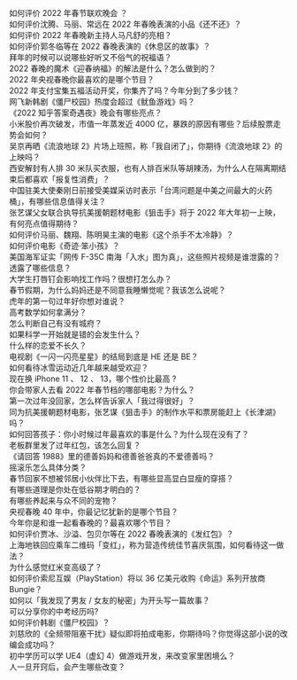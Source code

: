 如何评价 2022 年春节联欢晚会 ？  
如何评价沈腾、马丽、常远在 2022 年春晚表演的小品《还不还》？  
如何评价 2022 年春晚新主持人马凡舒的亮相？  
如何评价郭冬临等在 2022 春晚表演的《休息区的故事》？  
拜年的时候可以说哪些好听又不俗气的祝福语？  
2022 春晚的魔术《迎春纳福》的解法是什么？怎么做到的？  
2022 年央视春晚你最喜欢的是哪个节目？  
2022 年支付宝集五福活动开奖，你集齐了吗？今年分到了多少钱？  
网飞新韩剧《僵尸校园》热度会超过《鱿鱼游戏》吗？  
《2022 知乎答案奇遇夜》晚会有哪些亮点？  
小米股价再次破发，市值一年蒸发近 4000 亿，暴跌的原因有哪些？后续股票走势会如何？  
吴京再晒《流浪地球 2》片场上班照，称「我自闭了」，你期待《流浪地球 2》的上映吗？  
西安解封有人排 30 米队买衣服，也有人排百米队等胡辣汤，为什么人在隔离期结束后都喜欢「报复性消费」？  
中国驻美大使秦刚日前接受美媒采访时表示「台湾问题是中美之间最大的火药桶」，有哪些信息值得关注？  
张艺谋父女联合执导抗美援朝题材电影《狙击手》将于 2022 年大年初一上映，有何亮点值得期待？  
如何评价马丽、魏翔、陈明昊主演的电影《这个杀手不太冷静》？  
如何评价电影《奇迹·笨小孩》？  
美国海军证实「网传 F-35C 南海「入水」图为真」，这些照片视频是谁泄露的？透露了哪些信息？  
大学生打唇钉会影响找工作吗？很想打怎么办？  
春节假期，为什么妈妈还是不同意我睡懒觉呢？我该怎么说呢？  
虎年的第一句过年好你想对谁说？  
高考数学如何拿满分？  
怎么判断自己有没有城府？  
如果科学一开始就是错的会发生什么？  
什么样的恋爱不长久？  
电视剧《一闪一闪亮星星》的结局到底是 HE 还是 BE？  
如何看待冰雪运动近几年越来越受欢迎？  
现在换 iPhone 11 、 12 、 13，哪个性价比最高  ?  
你会带家人去看 2022 年春节档的哪部电影？为什么？  
第一次过年没回家，怎么样告诉家人「我过得很好」？  
同为抗美援朝题材电影，张艺谋《狙击手》的制作水平和票房能赶上《长津湖》吗？  
如何回答孩子：你小时候过年最喜欢的事是什么？为什么现在没有了？  
老板群里发了过年红包，该怎么回复？  
《请回答 1988》里的德善妈妈和德善爸爸真的不爱德善吗？  
摇滚乐怎么具体分类？  
春节回家不想被邻居小伙伴比下去，有哪些显高显白显瘦的穿搭？  
有哪些道理是你处在低谷期才明白的？  
有哪些养起来与众不同的宠物？  
央视春晚 40 年中，你最记忆犹新的是哪个节目？  
今年你是和谁一起看春晚的？最喜欢哪个节目？  
如何评价贾冰、沙溢、包贝尔等在 2022 春晚表演的《发红包》？  
上海地铁回应乘车二维码「变红」，称为营造传统佳节喜庆氛围，如何看待这一做法？  
为什么感觉红米变高级了？  
如何评价索尼互娱（PlayStation）将以 36 亿美元收购《命运》系列开放商 Bungie？  
如何以「我发现了男友 / 女友的秘密」为开头写一篇故事？  
可以分享你的中考经历吗?  
如何评价韩剧《僵尸校园》？  
刘慈欣的《全频带阻塞干扰》疑似即将拍成电影，你期待吗？你觉得这部小说的改编会成功吗？  
初中学历可以学 UE4（虚幻 4）做游戏开发，来改变家里困境么？  
人一旦开窍后，会产生哪些改变？  
